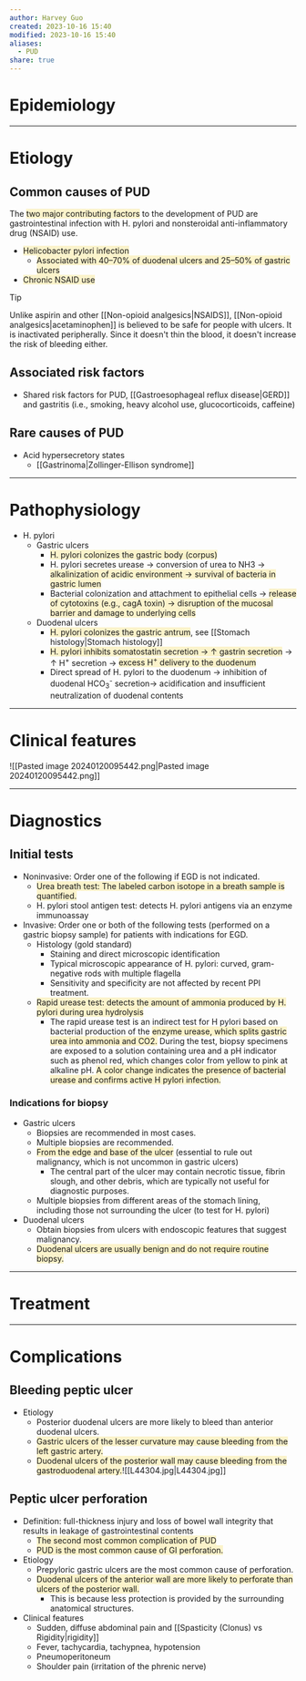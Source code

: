 ```yaml
---
author: Harvey Guo
created: 2023-10-16 15:40
modified: 2023-10-16 15:40
aliases:
  - PUD
share: true
---
```

# Epidemiology


---
# Etiology
## Common causes of PUD
The <span style="background:rgba(240, 200, 0, 0.2)">two major contributing factors</span> to the development of PUD are gastrointestinal infection with H. pylori and nonsteroidal anti-inflammatory drug (NSAID) use.
- <span style="background:rgba(240, 200, 0, 0.2)">Helicobacter pylori infection</span>
	- <span style="background:rgba(240, 200, 0, 0.2)">Associated with 40–70% of duodenal ulcers and 25–50% of gastric ulcers</span>
- <span style="background:rgba(240, 200, 0, 0.2)">Chronic NSAID use</span>
>[!tip] 
>Unlike aspirin and other [[Non-opioid analgesics|NSAIDS]], [[Non-opioid analgesics|acetaminophen]] is believed to be safe for people with ulcers. It is inactivated peripherally. Since it doesn't thin the blood, it doesn't increase the risk of bleeding either.
## Associated risk factors
- Shared risk factors for PUD, [[Gastroesophageal reflux disease|GERD]] and gastritis (i.e., smoking, heavy alcohol use, glucocorticoids, caffeine)
## Rare causes of PUD
- Acid hypersecretory states
	- [[Gastrinoma|Zollinger-Ellison syndrome]]

---
# Pathophysiology
- H. pylori
	- Gastric ulcers
		- <span style="background:rgba(240, 200, 0, 0.2)">H. pylori colonizes the gastric body (corpus)</span>
		- H. pylori secretes urease → conversion of urea to NH3 → <span style="background:rgba(240, 200, 0, 0.2)">alkalinization of acidic environment → survival of bacteria in gastric lumen</span>
		- Bacterial colonization and attachment to epithelial cells → <span style="background:rgba(240, 200, 0, 0.2)">release of cytotoxins (e.g., cagA toxin) → disruption of the mucosal barrier and damage to underlying cells</span>
	- Duodenal ulcers
		- <span style="background:rgba(240, 200, 0, 0.2)">H. pylori colonizes the gastric antrum</span>, see [[Stomach histology|Stomach histology]]
		- <span style="background:rgba(240, 200, 0, 0.2)">H. pylori inhibits somatostatin secretion → ↑ gastrin secretion</span> → ↑ H<sup>+</sup> secretion → <span style="background:rgba(240, 200, 0, 0.2)">excess H<sup>+</sup> delivery to the duodenum</span> 
		- Direct spread of H. pylori to the duodenum → inhibition of duodenal HCO<sub>3</sub><sup>-</sup> secretion→ acidification and insufficient neutralization of duodenal contents

---
# Clinical features
![[Pasted image 20240120095442.png|Pasted image 20240120095442.png]]

---
# Diagnostics
## Initial tests
- Noninvasive: Order one of the following if EGD is not indicated.
	- <span style="background:rgba(240, 200, 0, 0.2)">Urea breath test: The labeled carbon isotope in a breath sample is quantified. </span>
	- H. pylori stool antigen test: detects H. pylori antigens via an enzyme immunoassay
- Invasive: Order one or both of the following tests (performed on a gastric biopsy sample) for patients with indications for EGD.
	- Histology (gold standard)
		- Staining and direct microscopic identification
		- Typical microscopic appearance of H. pylori: curved, gram-negative rods with multiple flagella 
		- Sensitivity and specificity are not affected by recent PPI treatment.
	- <span style="background:rgba(240, 200, 0, 0.2)">Rapid urease test: detects the amount of ammonia produced by H. pylori during urea hydrolysis</span>
		- The rapid urease test is an indirect test for H pylori based on bacterial production of the <span style="background:rgba(240, 200, 0, 0.2)">enzyme urease, which splits gastric urea into ammonia and CO2.</span> During the test, biopsy specimens are exposed to a solution containing urea and a pH indicator such as phenol red, which changes color from yellow to pink at alkaline pH.  <span style="background:rgba(240, 200, 0, 0.2)">A color change indicates the presence of bacterial urease and confirms active H pylori infection.</span>
### Indications for biopsy
- Gastric ulcers
	- Biopsies are recommended in most cases. 
	- Multiple biopsies are recommended.
	- <span style="background:rgba(240, 200, 0, 0.2)">From the edge and base of the ulcer</span> (essential to rule out malignancy, which is not uncommon in gastric ulcers)
		- The central part of the ulcer may contain necrotic tissue, fibrin slough, and other debris, which are typically not useful for diagnostic purposes.
	- Multiple biopsies from different areas of the stomach lining, including those not surrounding the ulcer (to test for H. pylori)
- Duodenal ulcers
	- Obtain biopsies from ulcers with endoscopic features that suggest malignancy.
	- <span style="background:rgba(240, 200, 0, 0.2)">Duodenal ulcers are usually benign and do not require routine biopsy.</span>

---
# Treatment


---
# Complications
## Bleeding peptic ulcer
- Etiology
	- Posterior duodenal ulcers are more likely to bleed than anterior duodenal ulcers.
	- <span style="background:rgba(240, 200, 0, 0.2)">Gastric ulcers of the lesser curvature may cause bleeding from the left gastric artery.</span>
	- <span style="background:rgba(240, 200, 0, 0.2)">Duodenal ulcers of the posterior wall may cause bleeding from the gastroduodenal artery.</span>![[L44304.jpg|L44304.jpg]]
## Peptic ulcer perforation
- Definition: full-thickness injury and loss of bowel wall integrity that results in leakage of gastrointestinal contents
	- <span style="background:rgba(240, 200, 0, 0.2)">The second most common complication of PUD</span>
	- <span style="background:rgba(240, 200, 0, 0.2)">PUD is the most common cause of GI perforation.</span>
- Etiology
	- Prepyloric gastric ulcers are the most common cause of perforation.
	- <span style="background:rgba(240, 200, 0, 0.2)">Duodenal ulcers of the anterior wall are more likely to perforate than ulcers of the posterior wall. </span>
		- This is because less protection is provided by the surrounding anatomical structures.
- Clinical features
	- Sudden, diffuse abdominal pain and [[Spasticity (Clonus) vs Rigidity|rigidity]]
	- Fever, tachycardia, tachypnea, hypotension 
	- Pneumoperitoneum
	- Shoulder pain (irritation of the phrenic nerve)